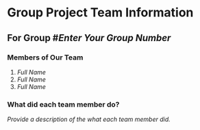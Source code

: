 # Group Project Team Information
## For Group #_Enter Your Group Number_

### Members of Our Team
1. _Full Name_
2. _Full Name_
3. _Full Name_

### What did each team member do?
_Provide a description of the what each team member did._
